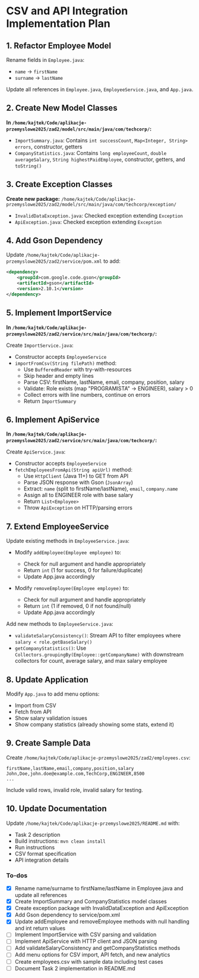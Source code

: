 # CSV and API Integration Implementation Plan

## 1. Refactor Employee Model

Rename fields in `Employee.java`:

- `name` → `firstName`
- `surname` → `lastName`

Update all references in `Employee.java`, `EmployeeService.java`, and `App.java`.

## 2. Create New Model Classes

**In `/home/kajtek/Code/aplikacje-przemyslowe2025/zad2/model/src/main/java/com/techcorp/`:**

- `ImportSummary.java`: Contains `int successCount`, `Map<Integer, String> errors`, constructor, getters
- `CompanyStatistics.java`: Contains `long employeeCount`, `double averageSalary`, `String highestPaidEmployee`, constructor, getters, and `toString()`

## 3. Create Exception Classes

**Create new package:** `/home/kajtek/Code/aplikacje-przemyslowe2025/zad2/model/src/main/java/com/techcorp/exception/`

- `InvalidDataException.java`: Checked exception extending `Exception`
- `ApiException.java`: Checked exception extending `Exception`

## 4. Add Gson Dependency

Update `/home/kajtek/Code/aplikacje-przemyslowe2025/zad2/service/pom.xml` to add:

```xml
<dependency>
    <groupId>com.google.code.gson</groupId>
    <artifactId>gson</artifactId>
    <version>2.10.1</version>
</dependency>
```

## 5. Implement ImportService

**In `/home/kajtek/Code/aplikacje-przemyslowe2025/zad2/service/src/main/java/com/techcorp/`:**

Create `ImportService.java`:

- Constructor accepts `EmployeeService`
- `importFromCsv(String filePath)` method:
  - Use `BufferedReader` with try-with-resources
  - Skip header and empty lines
  - Parse CSV: firstName, lastName, email, company, position, salary
  - Validate: Role exists (map "PROGRAMISTA" → ENGINEER), salary > 0
  - Collect errors with line numbers, continue on errors
  - Return `ImportSummary`

## 6. Implement ApiService

**In `/home/kajtek/Code/aplikacje-przemyslowe2025/zad2/service/src/main/java/com/techcorp/`:**

Create `ApiService.java`:

- Constructor accepts `EmployeeService`
- `fetchEmployeesFromApi(String apiUrl)` method:
  - Use `HttpClient` (Java 11+) to GET from API
  - Parse JSON response with Gson (`JsonArray`)
  - Extract: `name` (split to firstName/lastName), `email`, `company.name`
  - Assign all to ENGINEER role with base salary
  - Return `List<Employee>`
  - Throw `ApiException` on HTTP/parsing errors

## 7. Extend EmployeeService

Update existing methods in `EmployeeService.java`:

- Modify `addEmployee(Employee employee)` to:
  - Check for null argument and handle appropriately
  - Return `int` (1 for success, 0 for failure/duplicate)
  - Update App.java accordingly
  
- Modify `removeEmployee(Employee employee)` to:
  - Check for null argument and handle appropriately
  - Return `int` (1 if removed, 0 if not found/null)
  - Update App.java accordingly

Add new methods to `EmployeeService.java`:

- `validateSalaryConsistency()`: Stream API to filter employees where `salary < role.getBaseSalary()`
- `getCompanyStatistics()`: Use `Collectors.groupingBy(Employee::getCompanyName)` with downstream collectors for count, average salary, and max salary employee

## 8. Update Application

Modify `App.java` to add menu options:

- Import from CSV
- Fetch from API
- Show salary validation issues
- Show company statistics (already showing some stats, extend it)

## 9. Create Sample Data

Create `/home/kajtek/Code/aplikacje-przemyslowe2025/zad2/employees.csv`:

```csv
firstName,lastName,email,company,position,salary
John,Doe,john.doe@example.com,TechCorp,ENGINEER,8500
...
```

Include valid rows, invalid role, invalid salary for testing.

## 10. Update Documentation

Update `/home/kajtek/Code/aplikacje-przemyslowe2025/README.md` with:

- Task 2 description
- Build instructions: `mvn clean install`
- Run instructions
- CSV format specification
- API integration details

### To-dos

- [x] Rename name/surname to firstName/lastName in Employee.java and update all references
- [x] Create ImportSummary and CompanyStatistics model classes
- [x] Create exception package with InvalidDataException and ApiException
- [x] Add Gson dependency to service/pom.xml
- [x] Update addEmployee and removeEmployee methods with null handling and int return values
- [ ] Implement ImportService with CSV parsing and validation
- [ ] Implement ApiService with HTTP client and JSON parsing
- [ ] Add validateSalaryConsistency and getCompanyStatistics methods
- [ ] Add menu options for CSV import, API fetch, and new analytics
- [ ] Create employees.csv with sample data including test cases
- [ ] Document Task 2 implementation in README.md